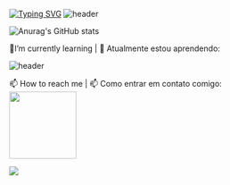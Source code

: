 [![Typing SVG](https://readme-typing-svg.herokuapp.com?font=Parkinsans&weight=500&pause=1000&color=6E6E6E&center=verdadeiro&vCenter=verdadeiro&repeat=verdadeiro&random=falso&width=600&height=60&lines=Hello%2C+my+name+is+Maria+Eduarda;Ol%C3%A1%2C+Eu+me+chamo+Maria+Eduarda.;I+am+a+Software+Engineering+student;Sou+estudante+de+Engenharia+de+Software.;%F0%9F%8C%9F%F0%9F%8C%88+Welcome+to+my+Repository!!+%F0%9F%8C%88%F0%9F%8C%9F;%F0%9F%8C%9F%F0%9F%8C%88+Seja+Bem+vindos+ao+meu+reposit%C3%B3rio!!+%F0%9F%8C%88%F0%9F%8C%9F)](https://git.io/typing-svg)
![header](https://capsule-render.vercel.app/api?type=soft&color=gradient&height=10)

![Anurag's GitHub stats](https://github-readme-stats.vercel.app/api?username=MariEDaitx&show_icons=true&bg_color=00000000)

🌱I’m currently learning | 🌱 Atualmente estou aprendendo:


![header](https://capsule-render.vercel.app/api?type=soft&color=gradient&height=10)


📫 How to reach me | 📫 Como entrar em contato comigo:
 <img height="120px" src="https://cdn.discordapp.com/attachments/1118705853097328773/1118706345047236660/gifgithub.gif"/> 
 <div >
<a target="_blank" style="display: inline-block;" href="https://www.linkedin.com/in/maria-eduarda-santos-daitx-157b05334"><img src="https://img.shields.io/badge/-LinkedIn-%230077B5?style=for-the-badge&logo=linkedin&logoColor=white" ></a>
</div>
<!--
**MariEDaitx/MariEDaitx** is a ✨ _special_ ✨ repository because its `README.md` (this file) appears on your GitHub profile.

Here are some ideas to get you started:

- 🔭 I’m currently working on ...
-  
- 👯 I’m looking to collaborate on ...
- 🤔 I’m looking for help with ...
- 💬 Ask me about ...
- 📫 How to reach me: ...
- 😄 Pronouns: ...
- ⚡ Fun fact: ...
-->
